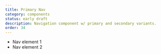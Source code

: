 ```yaml
---
title: Primary Nav
category: components
status: early draft
description: Navigation component w/ primary and secondary variants.
order: 34
---
```

<nav class="nav nav-primary">
  <ul>
    <li>Nav element 1</li>
    <li>Nav element 2</li>
  </ul>
</nav>